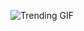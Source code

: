 
<!-- GIF_SECTION -->
![Trending GIF](https://media1.giphy.com/media/v1.Y2lkPThiYjIxNzcycDBremxxcWs4YmtlZnVoMGpmMTJvNWVpZGZ1OXI1N3RpcXpiYnF4biZlcD12MV9naWZzX3NlYXJjaCZjdD1n/zOvBKUUEERdNm/giphy.gif)
<!-- END_GIF_SECTION -->
